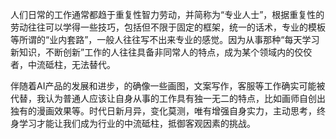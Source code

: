 人们日常的工作通常都趋于重复性智力劳动，并简称为“专业人士”，根据重复性的劳动往往可以学得一些技巧，包括但不限于固定的框架，统一的话术，专业的模板等所谓的“业内套路”，一般人往往写不出来专业的感觉。因为从事那种“每天学习新知识，不断创新”工作的人往往具备非同常人的特点，成为某个领域内的佼佼者，中流砥柱，无法替代。

伴随着AI产品的发展和进步，的确像一些画图，文案写作，客服等工作确实可能被代替，我认为普通人应该让自身从事的工作具有独一无二的特点，比如画师自创出独有的漫画效果等。时代日新月异，变化莫测，唯有增强自身实力，主动思考，终身学习才能让我们成为行业的中流砥柱，抵御客观因素的挑战。

